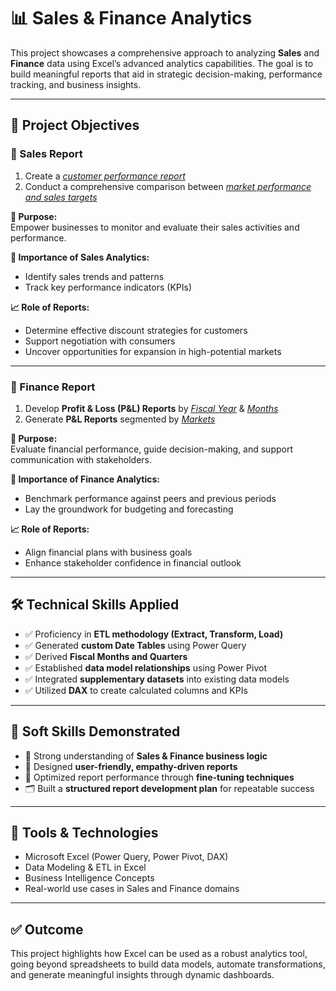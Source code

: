 # 📊 Sales & Finance Analytics

This project showcases a comprehensive approach to analyzing **Sales** and **Finance** data using Excel’s advanced analytics capabilities. The goal is to build meaningful reports that aid in strategic decision-making, performance tracking, and business insights.

---

## 🚀 Project Objectives

### 🔹 Sales Report
1. Create a _[customer performance report](https://github.com/AbhishekChauhan95/Excel-Sales-Analytics/blob/main/Customer%20Performance%20Report.pdf)_ 
2. Conduct a comprehensive comparison between _[market performance and sales targets](https://github.com/AbhishekChauhan95/Excel-Sales-Analytics/blob/main/Market%20Performance%20vs%20Target%20Report.pdf)_

**🎯 Purpose:**  
Empower businesses to monitor and evaluate their sales activities and performance.

**📌 Importance of Sales Analytics:**
- Identify sales trends and patterns
- Track key performance indicators (KPIs)

**📈 Role of Reports:**
- Determine effective discount strategies for customers
- Support negotiation with consumers
- Uncover opportunities for expansion in high-potential markets

---

### 💼 Finance Report
1. Develop **Profit & Loss (P&L) Reports** by _[Fiscal Year](https://github.com/AbhishekChauhan95/Excel-Sales-Analytics/blob/main/P%26L%20Statement%20by%20Fiscal%20Year.pdf)_ & _[Months](https://github.com/AbhishekChauhan95/Excel-Sales-Analytics/blob/main/P%26L%20Statement%20by%20Months.pdf)_
2. Generate **P&L Reports** segmented by _[Markets](https://github.com/AbhishekChauhan95/Excel-Sales-Analytics/blob/main/P%26L%20Statement%20by%20Markets.pdf)_

**🎯 Purpose:**  
Evaluate financial performance, guide decision-making, and support communication with stakeholders.

**📌 Importance of Finance Analytics:**
- Benchmark performance against peers and previous periods
- Lay the groundwork for budgeting and forecasting

**📈 Role of Reports:**
- Align financial plans with business goals
- Enhance stakeholder confidence in financial outlook

---

## 🛠️ Technical Skills Applied

- ✅ Proficiency in **ETL methodology (Extract, Transform, Load)**
- ✅ Generated **custom Date Tables** using Power Query
- ✅ Derived **Fiscal Months and Quarters**
- ✅ Established **data model relationships** using Power Pivot
- ✅ Integrated **supplementary datasets** into existing data models
- ✅ Utilized **DAX** to create calculated columns and KPIs

---

## 🤝 Soft Skills Demonstrated

- 🎯 Strong understanding of **Sales & Finance business logic**
- 🎨 Designed **user-friendly, empathy-driven reports**
- 🧠 Optimized report performance through **fine-tuning techniques**
- 🗂️ Built a **structured report development plan** for repeatable success

---

## 📁 Tools & Technologies

- Microsoft Excel (Power Query, Power Pivot, DAX)
- Data Modeling & ETL in Excel
- Business Intelligence Concepts
- Real-world use cases in Sales and Finance domains

---

## ✅ Outcome

This project highlights how Excel can be used as a robust analytics tool, going beyond spreadsheets to build data models, automate transformations, and generate meaningful insights through dynamic dashboards.

